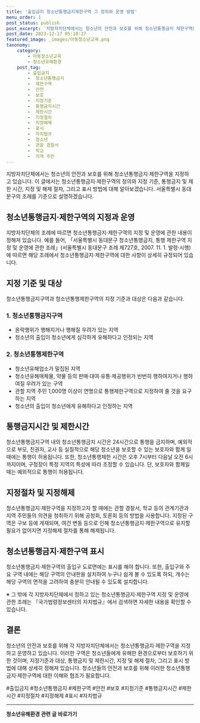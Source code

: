 ```yaml
---
title: '출입금지 청소년통행금지제한구역 그 정의와 운영 방법'
menu_order: 1
post_status: publish
post_excerpt: '지방자치단체에서는 청소년의 안전과 보호를 위해 청소년통행금지 제한구역을 지정하고 있습니다. 이 글에서는 청소년통행금지 제한구역의 정의와 지정 기준, 통행금지 및 제한 시간, 지정 및 해제 절차, 그리고 표시 방법에 대해 알아보겠습니다. 서울특별시 동대문구의 조례를 기준으로 설명하겠습니다.'
post_date: 2023-12-17 05:18:27
featured_image: _images/아동청소년교육.png
taxonomy:
    category:
        - 아동청소년교육
        - 청소년유해환경
    post_tag:
        - 출입금지
        -  청소년통행금지
        -  제한구역
        -  안전
        -  보호
        -  지정기준
        -  통행금지시간
        -  제한시간
        -  지정절차
        -  지정해제
        -  표시
        -  자치법규
        -  청소년
        -  관할 경찰서
        -  학교
        -  지역 주민
---
```



지방자치단체에서는 청소년의 안전과 보호를 위해 청소년통행금지·제한구역을 지정하고 있습니다. 이 글에서는 청소년통행금지·제한구역의 정의와 지정 기준, 통행금지 및 제한 시간, 지정 및 해제 절차, 그리고 표시 방법에 대해 알아보겠습니다. 서울특별시 동대문구의 조례를 기준으로 설명하겠습니다.

## 청소년통행금지·제한구역의 지정과 운영

지방자치단체의 조례에 따르면 청소년통행금지·제한구역의 지정 및 운영에 관한 내용이 정해져 있습니다. 예를 들어, 「서울특별시 동대문구 청소년통행금지, 통행 제한구역 지정 및 운영에 관한 조례」(서울특별시 동대문구 조례 제727호, 2007. 11. 1. 발령·시행)에 따르면 해당 조례에서 청소년통행금지·제한구역에 대한 사항이 상세히 규정되어 있습니다.

## 지정 기준 및 대상

청소년통행금지구역과 청소년통행제한구역의 지정 기준과 대상은 다음과 같습니다.

### 1. 청소년통행금지구역
- 윤락행위가 행해지거나 행해질 우려가 있는 지역
- 청소년의 출입이 청소년에게 심각하게 유해하다고 인정되는 지역

### 2. 청소년통행제한구역
- 청소년유해업소가 밀집된 지역
- 청소년유해매체물, 약물 등의 판매·대여·유통·제공행위가 빈번히 행하여지거나 행하여질 우려가 있는 구역
- 관할 지역 주민 1,000명 이상이 연명으로 통행제한구역으로 지정하여 줄 것을 요구하는 지역
- 청소년의 출입이 청소년에게 유해하다고 인정하는 지역

## 통행금지시간 및 제한시간

청소년통행금지구역 내의 청소년통행금지 시간은 24시간으로 통행을 금지하며, 예외적으로 부모, 친권자, 교사 등 실질적으로 해당 청소년을 보호할 수 있는 보호자와 함께 일 때에는 통행이 허용됩니다. 또한, 청소년통행제한 시간은 오후 7시부터 다음날 오전 6시까지이며, 구청장이 특정 지역의 특성에 따라 조정할 수 있습니다. 단, 보호자와 함께일 때는 예외적으로 통행이 허용됩니다.

## 지정절차 및 지정해제

청소년통행금지·제한구역을 지정하고자 할 때에는 관할 경찰서, 학교 등의 관계기관과 지역 주민들의 의견을 청취하기 위해 공청회, 토론회 등의 방법을 사용합니다. 지정된 구역은 구보 등에 게재되며, 여건 변동 등으로 인해 청소년통행금지·제한구역으로 유지할 필요가 없어지면 지정해제 절차를 통해 해제됩니다.

## 청소년통행금지·제한구역 표시

청소년통행금지·제한구역의 출입구 도로면에는 표시를 해야 합니다. 또한, 출입구와 주요 구역 내에는 해당 구역의 안내판을 설치하여 누구나 쉽게 볼 수 있도록 하되, 개수는 해당 구역의 면적을 고려하여 충분히 안내될 수 있도록 설치합니다.

※ 그 밖에 각 지방자치단체에서 정하고 있는 청소년통행금지·제한구역 지정 및 운영에 관한 조례는 『국가법령정보센터의 자치법규』에서 검색하면 자세한 내용을 확인할 수 있습니다.

## 결론

청소년의 안전과 보호를 위해 각 지방자치단체에서는 청소년통행금지·제한구역을 지정하고 운영하고 있습니다. 이러한 구역은 청소년들에게 유해한 환경으로부터 보호하기 위한 것이며, 지정기준과 대상, 통행금지 및 제한시간, 지정 및 해제 절차, 그리고 표시 방법에 대해 상세히 정해져 있습니다. 청소년들의 안전과 보호를 위해 이러한 청소년통행금지·제한구역에 대한 이해와 협조가 필요합니다.

#출입금지 #청소년통행금지 #제한구역 #안전 #보호 #지정기준 #통행금지시간 #제한시간 #지정절차 #지정해제 #표시 #자치법규
<!-- wp:separator -->
<hr class="wp-block-separator has-alpha-channel-opacity"/>
<!-- /wp:separator -->

<!-- wp:group {"backgroundColor":"base","layout":{"type":"constrained"}} -->
<div class="wp-block-group has-base-background-color has-background"><!-- wp:paragraph {"align":"center","fontSize":"medium"} -->
<p class="has-text-align-center has-large-font-size"><strong>청소년유해환경 관련 글 바로가기</strong></p>
<!-- /wp:paragraph -->


<!-- wp:latest-posts
{"categories":[{"id":34708,"count":19,"description":"","link":"https://uknowlaw.com/category/%ec%b2%ad%ec%86%8c%eb%85%84%ec%9c%a0%ed%95%b4%ed%99%98%ea%b2%bd/","name":"청소년유해환경","slug":"청소년유해환경","taxonomy":"category","parent":0,"meta":[],"_links":{"self":[{"href":"https://uknowlaw.com/wp-json/wp/v2/categories/34708"}],"collection":[{"href":"https://uknowlaw.com/wp-json/wp/v2/categories"}],"about":[{"href":"https://uknowlaw.com/wp-json/wp/v2/taxonomies/category"}],"wp:post_type":[{"href":"https://uknowlaw.com/wp-json/wp/v2/posts?categories=34708"}],"curies":[{"name":"wp","href":"https://api.w.org/{rel}","templated":true}]}}],"postsToShow":100,"excerptLength":28,"postLayout":"grid","columns":2,"featuredImageAlign":"left","featuredImageSizeSlug":"large","fontSize":"small"} /--></div>
<!-- /wp:group -->